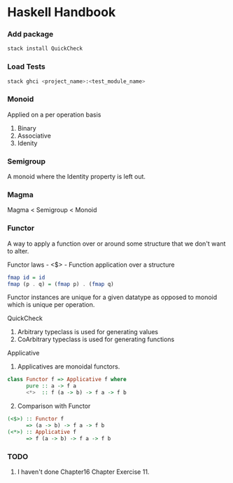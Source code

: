 # Haskell Handbook

### Add package
```bash
stack install QuickCheck
```

### Load Tests
```bash
stack ghci <project_name>:<test_module_name>
```

### Monoid
Applied on a per operation basis
1. Binary
2. Associative
3. Idenity

### Semigroup
A monoid where the Identity property is left out.

### Magma
Magma < Semigroup < Monoid

### Functor
A way to apply a function over or around some structure that we don't want to alter.

Functor laws - <$> - Function application over a structure
```hs
fmap id = id
fmap (p . q) = (fmap p) . (fmap q)
```

Functor instances are unique for a given datatype as opposed to monoid which is unique per operation.

QuickCheck
1. Arbitrary typeclass is used for generating values
2. CoArbitrary typeclass is used for generating functions

Applicative
1. Applicatives are monoidal functors.

```haskell
class Functor f => Applicative f where
      pure :: a -> f a
      <*>  :: f (a -> b) -> f a -> f b
```
2. Comparison with Functor
```haskell
(<$>) :: Functor f
      => (a -> b) -> f a -> f b
(<*>) :: Applicative f
      => f (a -> b) -> f a -> f b
```

### TODO
1. I haven't done Chapter16 Chapter Exercise 11.